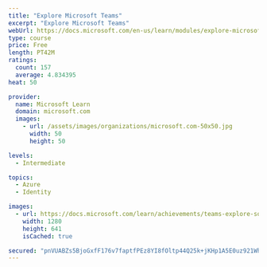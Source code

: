 ```yaml
---
title: "Explore Microsoft Teams"
excerpt: "Explore Microsoft Teams"
webUrl: https://docs.microsoft.com/en-us/learn/modules/explore-microsoft-teams/
type: course
price: Free
length: PT42M
ratings:
  count: 157
  average: 4.834395
heat: 50

provider:
  name: Microsoft Learn
  domain: microsoft.com
  images:
    - url: /assets/images/organizations/microsoft.com-50x50.jpg
      width: 50
      height: 50

levels:
  - Intermediate

topics:
  - Azure
  - Identity

images:
  - url: https://docs.microsoft.com/learn/achievements/teams-explore-social.png
    width: 1280
    height: 641
    isCached: true

secured: "pnVUABZs5BjoGxfF176v7faptfPEz8YI8fOltp44Q25k+jKHp1A5E0uz921WhqTw6UWwNVv+qE42fw1vGuJ75u/BCnRsnXEZiuyg/hj54wu/DrQ0ncI/vwLZr9gE3g+ZpPovql96m0k0Xb/GPtlid7+/i+04M8efDOHyo92BmK2UuqI1wgdBoxI/CCluRTSDAw2lfp8lJu+QN2cbg6W8tQFefIlit8NvPQkQqNPSoLvWEIPx6xRPV8IikALFUu7WlYkm7YD3A1MsNBuMzJTswAm/Ynnc0INOsQnHSY3lGZPjZLg1EtEcG79iKD4ImNQQ39tICCK721j4NcMivnEiLK0BdHJQ+I/T3Sw7YBcWOmYuM/9KCMwWO1LycYHAeuxk3gJy/+Aau34lsWGJvnE/Gu/18+WB+YFnrrTOOo9SfXw=;GYukcd1GY/xdVCOr5ChByw=="
---
```


